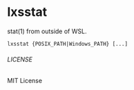 lxsstat
===
stat(1) from outside of WSL.
```
lxsstat {POSIX_PATH|Windows_PATH} [...]
```

###### LICENSE
MIT License
